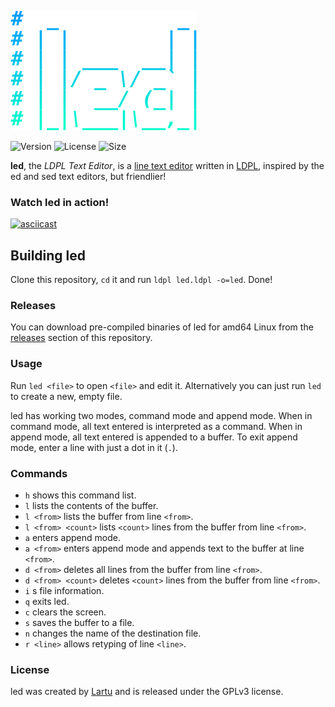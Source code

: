 ![Lute](images/logo.png)

![Version](https://img.shields.io/badge/version-1.0-brown.svg)
![License](https://img.shields.io/badge/license-GPLv3-yellow)
![Size](https://img.shields.io/github/languages/code-size/lartu/lute)

**led**, the *LDPL Text Editor*, is a [line text editor](https://en.wikipedia.org/wiki/Line_editor) 
written in [LDPL](https://github.com/lartu/ldpl), inspired by the ed and sed text editors, but friendlier!

### Watch led in action!
[![asciicast](https://asciinema.org/a/EfF6tiI6DyVKkx6U0KKTUmQuB.svg)](https://asciinema.org/a/EfF6tiI6DyVKkx6U0KKTUmQuB)


## Building led

Clone this repository, `cd` it and run `ldpl led.ldpl -o=led`. Done!

### Releases

You can download pre-compiled binaries of led for amd64 Linux from the
[releases](https://github.com/Lartu/led/releases) section of this repository.

### Usage

Run `led <file>` to open `<file>` and edit it. Alternatively you can just run `led` to create a new, empty file.

led has working two modes, command mode and append mode. When in command mode, all text entered is interpreted as a command.
When in append mode, all text entered is appended to a buffer. To exit append mode, enter a line with just a dot in it
(`.`).

### Commands
 - `h` shows this command list.
 - `l` lists the contents of the buffer.
 - `l <from>` lists the buffer from line `<from>`.
 - `l <from> <count>` lists `<count>` lines from the buffer from line `<from>`.
 - `a` enters append mode.
 - `a <from>` enters append mode and appends text to the buffer at line `<from>`.
 - `d <from>` deletes all lines from the buffer from line `<from>`.
 - `d <from> <count>` deletes `<count>` lines from the buffer from line `<from>`.
 - `i` s file information.
 - `q` exits led.
 - `c` clears the screen.
 - `s` saves the buffer to a file.
 - `n` changes the name of the destination file.
 - `r <line>` allows retyping of line `<line>`.

 ### License
 led was created by [Lartu](https://lartu.net) and is released under the GPLv3 license.

